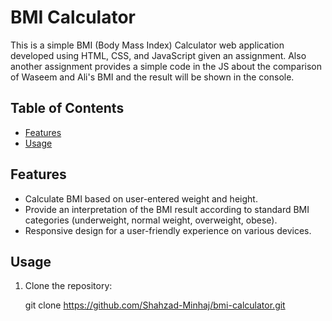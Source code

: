 # BMI Calculator

This is a simple BMI (Body Mass Index) Calculator web application developed using HTML, CSS, and JavaScript given an assignment.
Also another assignment provides a simple code in the JS  about the comparison of Waseem and Ali's BMI and the result will be shown in the console.

## Table of Contents

- [Features](#features)
- [Usage](#usage)

## Features

- Calculate BMI based on user-entered weight and height.
- Provide an interpretation of the BMI result according to standard BMI categories (underweight, normal weight, overweight, obese).
- Responsive design for a user-friendly experience on various devices.

## Usage

1. Clone the repository:

   git clone https://github.com/Shahzad-Minhaj/bmi-calculator.git
